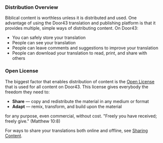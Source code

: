 
### Distribution Overview

Biblical content is worthless unless it is distributed and used. One advantage of using the Door43 translation and publishing platform is that it provides multiple, simple ways of distributing content. On Door43:

* You can safely store your translation 
* People can see your translation 
* People can leave comments and suggestions to improve your translation
* People can download your translation to read, print, and share with others

### Open License

The biggest factor that enables distribution of content is the [Open License](../../intro/open-license/01.md) that is used for all content on Door43. This license gives everybody the freedom they need to:

* **Share** — copy and redistribute the material in any medium or format
* **Adapt** — remix, transform, and build upon the material

for any purpose, even commercial, without cost. "Freely you have received; freely give." (Matthew 10:8)

For ways to share your translations both online and offline, see [Sharing Content](../share-content/01.md).

